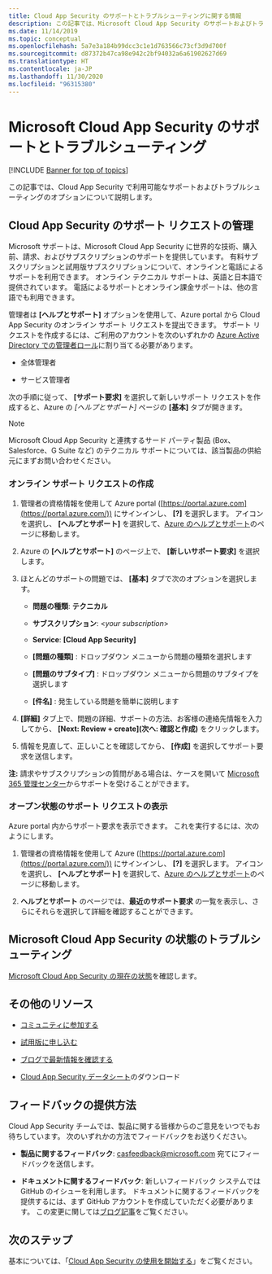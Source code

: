 ```yaml
---
title: Cloud App Security のサポートとトラブルシューティングに関する情報
description: この記事では、Microsoft Cloud App Security のサポートおよびトラブルシューティングのオプションについて説明します。
ms.date: 11/14/2019
ms.topic: conceptual
ms.openlocfilehash: 5a7e3a184b99dcc3c1e1d763566c73cf3d9d700f
ms.sourcegitcommit: d87372b47ca98e942c2bf94032a6a61902627d69
ms.translationtype: HT
ms.contentlocale: ja-JP
ms.lasthandoff: 11/30/2020
ms.locfileid: "96315380"
---
```

# <a name="support-and-troubleshooting-microsoft-cloud-app-security"></a>Microsoft Cloud App Security のサポートとトラブルシューティング

[!INCLUDE [Banner for top of topics](includes/banner.md)]

この記事では、Cloud App Security で利用可能なサポートおよびトラブルシューティングのオプションについて説明します。

## <a name="manage-support-requests-for-cloud-app-security"></a>Cloud App Security のサポート リクエストの管理

Microsoft サポートは、Microsoft Cloud App Security に世界的な技術、購入前、請求、およびサブスクリプションのサポートを提供しています。 有料サブスクリプションと試用版サブスクリプションについて、オンラインと電話によるサポートを利用できます。 オンライン テクニカル サポートは、英語と日本語で提供されています。 電話によるサポートとオンライン課金サポートは、他の言語でも利用できます。

管理者は **[ヘルプとサポート]** オプションを使用して、Azure portal から Cloud App Security のオンライン サポート リクエストを提出できます。 サポート リクエストを作成するには、ご利用のアカウントを次のいずれかの [Azure Active Directory での管理者ロール](/azure/active-directory/active-directory-assign-admin-roles-azure-portal)に割り当てる必要があります。

* 全体管理者

* サービス管理者

次の手順に従って、 **[サポート要求]** を選択して新しいサポート リクエストを作成すると、Azure の *[ヘルプとサポート]* ページの **[基本]** タブが開きます。

>[!NOTE]
> Microsoft Cloud App Security と連携するサード パーティ製品 (Box、Salesforce、G Suite など) のテクニカル サポートについては、該当製品の供給元にまずお問い合わせください。

### <a name="create-an-online-support-request"></a>オンライン サポート リクエストの作成

1. 管理者の資格情報を使用して Azure portal ([https://portal.azure.com](https://portal.azure.com/)) にサインインし、 **[?]** を選択します。 アイコンを選択し、 **[ヘルプとサポート]** を選択して、[Azure のヘルプとサポート](https://ms.portal.azure.com/#blade/Microsoft_Azure_Support/HelpAndSupportBlade/overview)のページに移動します。

2. Azure の **[ヘルプとサポート]** のページ上で、 **[新しいサポート要求]** を選択します。

3. ほとんどのサポートの問題では、 **[基本]** タブで次のオプションを選択します。

    * **問題の種類**: **テクニカル**

    * **サブスクリプション**: \<*your subscription*\>

    * **Service**: **[Cloud App Security]**

    * **[問題の種類]** : ドロップダウン メニューから問題の種類を選択します

    * **[問題のサブタイプ]** : ドロップダウン メニューから問題のサブタイプを選択します

    * **[件名]** : 発生している問題を簡単に説明します

4. **[詳細]** タブ上で、問題の詳細、サポートの方法、お客様の連絡先情報を入力してから、 **[Next: Review + create]\(次へ: 確認と作成\)** をクリックします。

5. 情報を見直して、正しいことを確認してから、 **[作成]** を選択してサポート要求を送信します。

**注:** 請求やサブスクリプションの質問がある場合は、ケースを開いて [Microsoft 365 管理センター](https://admin.microsoft.com/Support/SupportEntry.aspx)からサポートを受けることができます。

### <a name="view-open-support-requests"></a>オープン状態のサポート リクエストの表示

Azure portal 内からサポート要求を表示できます。 これを実行するには、次のようにします。

1. 管理者の資格情報を使用して Azure ([https://portal.azure.com](https://portal.azure.com/)) にサインインし、 **[?]** を選択します。 アイコンを選択し、 **[ヘルプとサポート]** を選択して、[Azure のヘルプとサポート](https://ms.portal.azure.com/#blade/Microsoft_Azure_Support/HelpAndSupportBlade/overview)のページに移動します。

2. **ヘルプとサポート** のページでは、**最近のサポート要求** の一覧を表示し、さらにそれらを選択して詳細を確認することができます。

## <a name="troubleshooting-microsoft-cloud-app-security-status"></a>Microsoft Cloud App Security の状態のトラブルシューティング

[Microsoft Cloud App Security の現在の状態](https://status.cloudappsecurity.com/)を確認します。

## <a name="additional-resources"></a>その他のリソース

* [コミュニティに参加する](https://techcommunity.microsoft.com/t5/Microsoft-Cloud-App-Security/bd-p/MicrosoftCloudAppSecurity)

* [試用版に申し込む](https://signup.microsoft.com/Signup?OfferId=757c4c34-d589-46e4-9579-120bba5c92ed&ali=1)

* [ブログで最新情報を確認する](https://techcommunity.microsoft.com/t5/Enterprise-Mobility-Security/bg-p/enterprisemobilityandsecurity/label-name/Microsoft%20Cloud%20App%20Security)

* [Cloud App Security データシート](https://download.microsoft.com/download/E/F/E/EFE908F8-7EDB-4244-8039-67BA574186CC/Microsoft_Cloud_App_Security_eBook.pdf)のダウンロード

<a name="feedback"></a>
## <a name="how-to-provide-feedback"></a>フィードバックの提供方法

Cloud App Security チームでは、製品に関する皆様からのご意見をいつでもお待ちしています。 次のいずれかの方法でフィードバックをお送りください。

* **製品に関するフィードバック**: [casfeedback@microsoft.com](mailto:casfeedback@microsoft.com) 宛てにフィードバックを送信します。

* **ドキュメントに関するフィードバック**: 新しいフィードバック システムでは GitHub のイシューを利用します。 ドキュメントに関するフィードバックを提供するには、まず GitHub アカウントを作成していただく必要があります。 この変更に関しては[ブログ記事](/teamblog/a-new-feedback-system-is-coming-to-docs)をご覧ください。

## <a name="next-steps"></a>次のステップ

基本については、「[Cloud App Security の使用を開始する](getting-started-with-cloud-app-security.md)」をご覧ください。